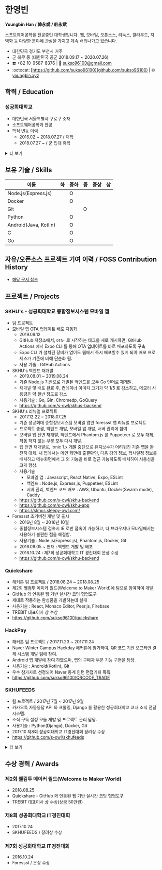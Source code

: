 # 한영빈
**Youngbin Han / 韓永斌 / 韩永斌**

소프트웨어공학을 전공중인 대학생입니다. 웹, 모바일, 오픈소스, 리눅스, 클라우드, 지역화 등 다양한 분야에 관심을 가지고 계속 배워나가고 있습니다.

- 대한민국 경기도 부천시 거주
- 군 복무 중 (대한민국 공군 2018.09.17 ~ 2020.07.26)
- :phone: +82 10-9587-8376 | :email: sukso96100@gmail.com
- :octocat: [https://github.com/sukso96100](github.com/sukso96100) | :globe_with_meridians: [youngbin.xyz](https://youngbin.xyz)

## 학력 / Education

### 성공회대학교
- 대한민국 서울특별시 구로구 소재
- 소프트웨어공학과 전공
- 학적 변동 이력
  - 2016.02 ~ 2018.07.27 / 재학
  - 2018.07.27 ~ / 군 입대 휴학
  
<details><summary>더 보기</summary>
  
### 시온고등학교
- 대한민국 경기도 부천시 범박동 소재
- 2013.03 ~ 2016.02 / 졸업
</details>

## 보유 기술 / Skills
이름 | 하 | 중하 | 중 | 중상 | 상
--- | --- | --- | --- | --- | ---
Node.js(Express.js) | | O | | | |
Docker | | O | | | |
Git | | | O | | |
Python | | O | | | |
Android(Java, Kotlin) | | O | | | |
C | | O | | | |
Go | | O | | | |

## 자유/오픈소스 프로젝트 기여 이력 / FOSS Contribution History
- [해당 문서 참조](FOSS_CONTRIB_HISTORY.md)

## 프로젝트 / Projects

### SKHU's - 성공회대학교 종합정보시스템 모바일 앱
- 팀 프로젝트
- 모바일 앱 OTA 업데이트 배포 자동화
  - 2019.09.12
  - GitHub 저장소에서, `OTA-` 로 시작하는 태그를 새로 개시하면, GitHub Actions 에서 Expo CLI 를 통해 OTA 업데이트를 바로 배포하도록 구축
  - Expo CLI 가 설치된 장비가 없어도 웹에서 즉시 배포할수 있게 되어 배포 프로세스가 기존에 비해 단순화 됨.
  - 사용 기술 : GitHub Actions
- SKHU's 백엔드 재개발
  - 2019.08.01 ~ 2019.08.24
  - 기존 Node.js 기반으로 개발된 백엔드를 모두 Go 언어로 재개발.
  - 재개발 및 배포 완료 후, 컨테이너 이미지 크기가 약 1/5 로 감소하고, 메모리 사용량은 약 절반 정도로 감소
  - 사용기술 : Go, Gin, Chromedp, GoQuery
  - https://github.com/s-owl/skhus-backend
- SKHU's 리뉴얼 프로젝트
  - 2017.12.22 ~ 2018.07.25
  - 기존 성공회대 종합정보시스템 모바일 앱인 foressst 앱 리뉴얼 프로젝트
  - 프로젝트 총괄, 백엔드 개발, 모바일 앱 개발, 서버 관리에 참여
  - 모바일 앱 전면 재개발, 백엔드에서 Phantom.js 를 Puppeteer 로 모두 대체, 작동 하지 않는 부분 모두 다시 개발.
  - 앱 전면 재개발로, Ionic 1.x 개발 중단으로 유지보수가 어려워진 기존 앱을 완전히 대체. 새 앱에서는 메인 화면에 출결확인, 다음 강의 정보, 학사일정 정보를 배치하고 메뉴화면에서 그 외 기능을 바로 접근 가능하도록 배치하여 사용성을 크게 향상.
  - 사용기술
    - 모바일 앱 : Javascript, React Native, Expo, ESLint
    - 백엔드 : Node.js, Express.js, Puppeteer, ESLint
    - 서버 관리, 백엔드 코드 배포 : AWS, Ubuntu, Docker(Swarm mode), Caddy
  - https://github.com/s-owl/skhu-backend
  - https://github.com/s-owl/skhu-app
  - https://skhus.sleepy-owl.com/
- Foressst 초기버전 개발 및 출시
  - 2016년 8월 ~ 2016년 10월
  - 종합정보시스템 접속시 IE 로만 접속이 가능하고, 타 브라우저나 모바일에서는 사용하기 불편한 점을 해결함.
  - 사용기술 : Node.js(Express.js), Phantom.js, Docker, Git
  - 2016.08.05 ~ 현재 : 백엔드 개발 및 배포
  - 2016.10.24 : 제7회 성공회대학교 IT 경진대회 은상 수상
  - https://github.com/s-owl/skhu-backend

### Quickshare
- 해커톤 팀 프로젝트 / 2018.08.24 ~ 2018.08.25
- 제2회 웰컴투 메이커 월드(Welcome to Maker World)에 팀으로 참여하여 개발
- GitHub 와 연동된 웹 기반 실시간 코딩 협업도구
- 제대로 작동하는 완성품을 개발하는데 실패
- 사용기술 : React, Monaco Editor, Peer.js, Firebase
- TREBIT 대표이사 상 수상
- https://github.com/sukso96100/quickshare

### HackPay
- 해커톤 팀 프로젝트 / 2017.11.23 ~ 2017.11.24
- Naver Winter Campus Hackday 해커톤에 참가하여, QR 코드 기반 오프라인 결제 시스템 개발 팀에 참여.
- Android 앱 개발에 참여 하였으며, 앱의 구매자 부분 기능 구현을 담당.
- 사용기술 : Android(Kotlin), Git
- 우수 참가자로 선정되어 Naver 동계 인턴 면접기회 획득.
- https://github.com/sukso96100/QRCODE_TRADE

### SKHUFEEDS
- 팀 프로젝트 / 2017년 7월 ~ 2017년 9월
- 카카오톡 자동응답 API 와 크롤링, Django 를 활용한 성공회대학교 교내 소식 전달 시스템.
- 소식 구독 설정 모듈 개발 및 프로젝트 관리 담당.
- 사용기술 : Python(Django), Docker, Git
- 2017.10 제8회 성공회대학교 IT경진대회 장려상 수상
- https://github.com/s-owl/skhufeeds

<details><summary>더 보기</summary>
  
### React2 헬스케어 앱 안드로이드 버전 수정작업
- 외주 프로젝트 / 2017.02.02 ~ 2017.02.17
- 금액 : 80만원(팔십만원) / 발주처 : 디앤빌
- 사용기술 : Android(Java)
- 홈 트레이닝 기능 네트워크 오류 처리, 홈 트레이닝 영상 스트리밍 시 앱이 강제종료 되는 버그 수정, 자료 출력 및 전송 버스 수정

### caffe-android-lib 데모용 안드로이드 앱 제작
- 외주 프로젝트 / 2016.11.14 ~ 2016.11.20
- 금액 : 50만원(오십만원) / 발주처 : FALINUX
- 사용기술 : Android(Java)
- 사용자가 앱에서 사진을 촬영하면, 발주처에서 제공한 바이너리를 사진과 함께 실행하여 바이너리가 출력한 내용을 화면에 보여주는 시연용 앱 개발.

</details>



## 수상 경력 / Awards

### 제2회 웰컴투 메이커 월드(Welcome to Maker World)
- 2018.08.25
- Quickshare - GitHub 와 연동된 웹 기반 실시간 코딩 협업도구
- TREBIT 대표이사 상 수상(상금 50만원)

### 제8회 성공회대학교 IT경진대회
- 2017.10.24
- SKHUFEEDS / 장려상 수상

### 제7회 성공회대학교 IT경진대회
- 2016.10.24
- Foressst / 은상 수상
